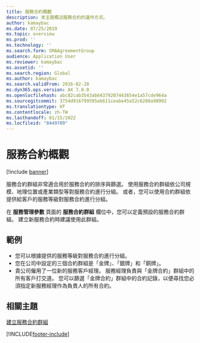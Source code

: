 ```yaml
---
title: 服務合約概觀
description: 本主題概述服務合約的運作方式。
author: kamaybac
ms.date: 07/25/2019
ms.topic: overview
ms.prod: ''
ms.technology: ''
ms.search.form: SMAAgreementGroup
audience: Application User
ms.reviewer: kamaybac
ms.assetid: ''
ms.search.region: Global
ms.author: kamaybac
ms.search.validFrom: 2016-02-28
ms.dyn365.ops.version: AX 7.0.0
ms.openlocfilehash: abc82cab3543ab64379207443654e1a57cde964a
ms.sourcegitcommit: 3754d916799595eb611ceabe45a52c6280a98992
ms.translationtype: HT
ms.contentlocale: zh-TW
ms.lasthandoff: 01/15/2022
ms.locfileid: "8449709"
---
```

# <a name="service-agreements-overview"></a>服務合約概觀

[!include [banner](../includes/banner.md)]

服務合約群組非常適合用於服務合約的排序與篩選。 使用服務合約群組依公司規模、地理位置或產業類型等對服務合約進行分組。 或者，您可以使用合約群組依提供給客戶的服務等級對服務合約進行分組。

在 **服務管理參數** 頁面的 **服務合約群組** 欄位中，您可以定義預設的服務合約群組。 建立新服務合約時建議使用此群組。

## <a name="example"></a>範例

- 您可以根據提供的服務等級對服務合約進行分組。
- 您在公司中設定的三個合約群組是「金牌」、「銀牌」和「銅牌」。
- 貴公司僱用了一位新的服務客戶經理。 服務經理負責與「金牌合約」群組中的所有客戶打交道。 您可以篩選「金牌合約」群組中的合約記錄，以便尋找您必須指定新服務經理作為負責人的所有合約。

## <a name="related-topics"></a>相關主題

[建立服務合約群組](create-service-agreement-groups.md)


[!INCLUDE[footer-include](../../includes/footer-banner.md)]